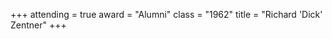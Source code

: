 +++
attending  = true
award      = "Alumni"
class      = "1962"
title      = "Richard 'Dick' Zentner"
+++
